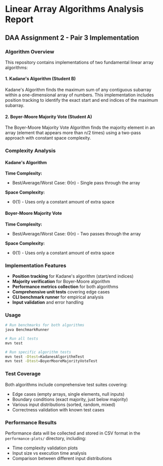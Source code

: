 # Linear Array Algorithms Analysis Report

## DAA Assignment 2 - Pair 3 Implementation

### Algorithm Overview

This repository contains implementations of two fundamental linear array algorithms:

#### 1. Kadane's Algorithm (Student B)
Kadane's Algorithm finds the maximum sum of any contiguous subarray within a one-dimensional array of numbers. This implementation includes position tracking to identify the exact start and end indices of the maximum subarray.

#### 2. Boyer-Moore Majority Vote (Student A)
The Boyer-Moore Majority Vote Algorithm finds the majority element in an array (element that appears more than n/2 times) using a two-pass approach with constant space complexity.

### Complexity Analysis

#### Kadane's Algorithm
**Time Complexity:**
- Best/Average/Worst Case: Θ(n) - Single pass through the array

**Space Complexity:**
- Θ(1) - Uses only a constant amount of extra space

#### Boyer-Moore Majority Vote
**Time Complexity:**
- Best/Average/Worst Case: Θ(n) - Two passes through the array

**Space Complexity:**
- Θ(1) - Uses only a constant amount of extra space

### Implementation Features

- **Position tracking** for Kadane's algorithm (start/end indices)
- **Majority verification** for Boyer-Moore algorithm
- **Performance metrics collection** for both algorithms
- **Comprehensive unit tests** covering edge cases
- **CLI benchmark runner** for empirical analysis
- **Input validation** and error handling

### Usage

```bash
# Run benchmarks for both algorithms
java BenchmarkRunner

# Run all tests
mvn test

# Run specific algorithm tests
mvn test -Dtest=KadanesAlgorithmTest
mvn test -Dtest=BoyerMooreMajorityVoteTest
```

### Test Coverage

Both algorithms include comprehensive test suites covering:
- Edge cases (empty arrays, single elements, null inputs)
- Boundary conditions (exact majority, just below majority)
- Various input distributions (sorted, random, mixed)
- Correctness validation with known test cases

### Performance Results

Performance data will be collected and stored in CSV format in the `performance-plots/` directory, including:
- Time complexity validation plots
- Input size vs execution time analysis
- Comparison between different input distributions
